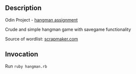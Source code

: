 ## Description

Odin Project -  [hangman assignment](https://www.theodinproject.com/courses/ruby-programming/lessons/file-i-o-and-serialization-ruby-programming)

Crude and simple hangman game with savegame functionality

Source of wordlist: [scrapmaker.com](https://www.scrapmaker.com/view/twelve-dicts/5desk.txt)

## Invocation

Run `ruby hangman.rb`
